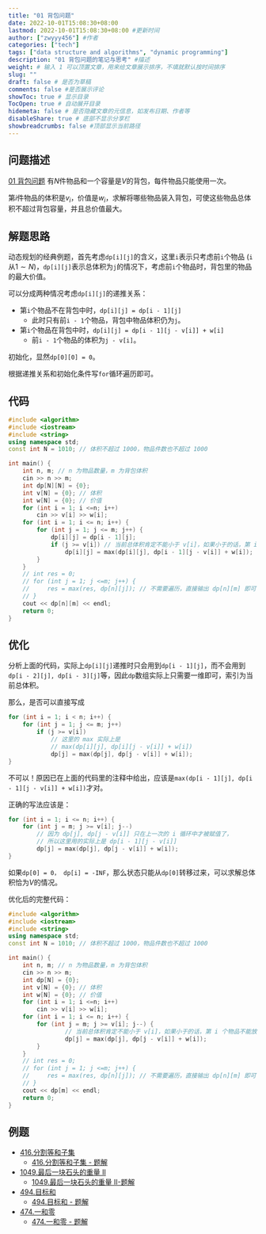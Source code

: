 ```yaml
---
title: "01 背包问题"
date: 2022-10-01T15:08:30+08:00
lastmod: 2022-10-01T15:08:30+08:00 #更新时间
author: ["zwyyy456"] #作者
categories: ["tech"]
tags: ["data structure and algorithms", "dynamic programming"]
description: "01 背包问题的笔记与思考" #描述
weight: # 输入 1 可以顶置文章，用来给文章展示排序，不填就默认按时间排序
slug: ""
draft: false # 是否为草稿
comments: false #是否展示评论
showToc: true # 显示目录
TocOpen: true # 自动展开目录
hidemeta: false # 是否隐藏文章的元信息，如发布日期、作者等
disableShare: true # 底部不显示分享栏
showbreadcrumbs: false #顶部显示当前路径
---
```

## 问题描述
[01 背包问题](https://www.acwing.com/problem/content/2/)
有$N$件物品和一个容量是$V$的背包，每件物品只能使用一次。

第$i$件物品的体积是$v_i$，价值是$w_i$，求解将哪些物品装入背包，可使这些物品总体积不超过背包容量，并且总价值最大。

## 解题思路
动态规划的经典例题，首先考虑`dp[i][j]`的含义，这里`i`表示只考虑前`i`个物品 (`i`从$1\sim N$)，`dp[i][j]`表示总体积为`j`的情况下，考虑前`i`个物品时，背包里的物品的最大价值。

可以分成两种情况考虑`dp[i][j]`的递推关系：
- 第`i`个物品不在背包中时，`dp[i][j] = dp[i - 1][j]`
    - 此时只有前`i - 1`个物品，背包中物品体积仍为`j`。
- 第`i`个物品在背包中时，`dp[i][j] = dp[i - 1][j - v[i]] + w[i]`
    - 前`i - 1`个物品的体积为`j - v[i]`。

初始化，显然`dp[0][0] = 0`。

根据递推关系和初始化条件写`for`循环遍历即可。

## 代码
```cpp
#include <algorithm>
#include <iostream>
#include <string>
using namespace std;
const int N = 1010; // 体积不超过 1000，物品件数也不超过 1000

int main() {
    int n, m; // n 为物品数量，m 为背包体积
    cin >> n >> m;
    int dp[N][N] = {0};
    int v[N] = {0}; // 体积
    int w[N] = {0}; // 价值
    for (int i = 1; i <=n; i++)
        cin >> v[i] >> w[i];
    for (int i = 1; i <= n; i++) {
        for (int j = 1; j <= m; j++) {
            dp[i][j] = dp[i - 1][j];
            if (j >= v[i]) // 当前总体积肯定不能小于 v[i]，如果小于的话，第 i 个物品不能放
                dp[i][j] = max(dp[i][j], dp[i - 1][j - v[i]] + w[i]);
        }
    }
    // int res = 0;
    // for (int j = 1; j <=m; j++) {
    //     res = max(res, dp[n][j]); // 不需要遍历，直接输出 dp[n][m] 即可
    // }
    cout << dp[n][m] << endl;
    return 0;
}
```

## 优化
分析上面的代码，实际上`dp[i][j]`递推时只会用到`dp[i - 1][j]`，而不会用到`dp[i - 2][j], dp[i - 3][j]`等，因此`dp`数组实际上只需要一维即可，索引为当前总体积。

那么，是否可以直接写成
```cpp
for (int i = 1; i < n; i++) {
    for (int j = 1; j <= m; j++)
        if (j >= v[i])
            // 这里的 max 实际上是
            // max(dp[i][j], dp[i][j - v[i]] + w[i])
            dp[j] = max(dp[j], dp[j - v[i]] + w[i]);  
}
```

不可以！原因已在上面的代码里的注释中给出，应该是`max(dp[i - 1][j], dp[i - 1][j - v[i]] + w[i])`才对。

正确的写法应该是：
```cpp
for (int i = 1; i <= n; i++) {
    for (int j = m; j >= v[i]; j--)
        // 因为 dp[j], dp[j - v[i]] 只在上一次的 i 循环中才被赋值了，
        // 所以这里用的实际上是 dp[i - 1][j - v[i]]
        dp[j] = max(dp[j], dp[j - v[i]] + w[i]); 
}
```

如果`dp[0] = 0， dp[i] = -INF`，那么状态只能从`dp[0]`转移过来，可以求解总体积恰为$V$的情况。

优化后的完整代码：
```cpp
#include <algorithm>
#include <iostream>
#include <string>
using namespace std;
const int N = 1010; // 体积不超过 1000，物品件数也不超过 1000

int main() {
    int n, m; // n 为物品数量，m 为背包体积
    cin >> n >> m;
    int dp[N] = {0};
    int v[N] = {0}; // 体积
    int w[N] = {0}; // 价值
    for (int i = 1; i <=n; i++)
        cin >> v[i] >> w[i];
    for (int i = 1; i <= n; i++) {
        for (int j = m; j >= v[i]; j--) {
                // 当前总体积肯定不能小于 v[i]，如果小于的话，第 i 个物品不能放
                dp[j] = max(dp[j], dp[j - v[i]] + w[i]);
        }
    }
    // int res = 0;
    // for (int j = 1; j <=m; j++) {
    //     res = max(res, dp[n][j]); // 不需要遍历，直接输出 dp[n][m] 即可
    // }
    cout << dp[m] << endl;
    return 0;
}
```

## 例题
- [416.分割等和子集](https://leetcode.cn/problems/partition-equal-subset-sum/)
    - [416.分割等和子集 - 题解](https://zwyyy456.vercel.app/zh/posts/tech/416.partition-equal-subset-sum)
- [1049.最后一块石头的重量 II](https://leetcode.cn/problems/last-stone-weight-ii/)
    - [1049.最后一块石头的重量 II-题解](https://zwyyy456.vercel.app/zh/posts/tech/1049.last-stone-weight-ii/)
- [494.目标和](https://leetcode.cn/problems/target-sum/)
    - [494.目标和 - 题解](https://zwyyy456.vercel.app/zh/posts/tech/494.target-sum/)
- [474.一和零](https://leetcode.cn/problems/ones-and-zeroes/)
    - [474.一和零 - 题解](https://zwyyy456.vercel.app/zh/posts/tech/474.ones-and-zeroes/)
